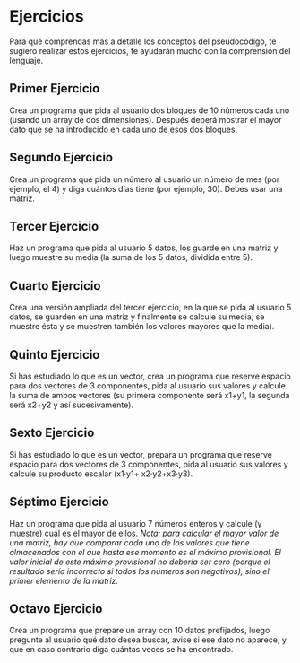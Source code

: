 # Ejercicios

Para que comprendas más a detalle los conceptos del pseudocódigo, te sugiero realizar estos ejercicios, te ayudarán mucho con la comprensión del lenguaje.

## Primer Ejercicio

Crea un programa que pida al usuario dos bloques de 10 números cada uno (usando un array de dos dimensiones). Después deberá mostrar el mayor dato que se ha introducido en cada uno de esos dos bloques.

## Segundo Ejercicio

Crea un programa que pida un número al usuario un número de mes (por ejemplo, el 4) y diga cuántos días tiene (por ejemplo, 30). Debes usar una matriz.

## Tercer Ejercicio

Haz un programa que pida al usuario 5 datos, los guarde en una matriz y luego muestre su media (la suma de los 5 datos, dividida entre 5).

## Cuarto Ejercicio

Crea una versión ampliada del tercer ejercicio, en la que se pida al usuario 5 datos, se guarden en una matriz y finalmente se calcule su media, se muestre ésta y se muestren también los valores mayores que la media).

## Quinto Ejercicio

Si has estudiado lo que es un vector, crea un programa que reserve espacio para dos vectores de 3 componentes, pida al usuario sus valores y calcule la suma de ambos vectores (su primera componente será x1+y1, la segunda será x2+y2 y así sucesivamente).

## Sexto Ejercicio

Si has estudiado lo que es un vector, prepara un programa que reserve espacio para dos vectores de 3 componentes, pida al usuario sus valores y calcule su producto escalar (x1·y1+ x2·y2+x3·y3).

## Séptimo Ejercicio

Haz un programa que pida al usuario 7 números enteros y calcule (y muestre) cuál es el mayor de ellos. *Nota: para calcular el mayor valor de una matriz, hay que comparar cada uno de los valores que tiene almacenados con el que hasta ese momento es el máximo provisional. El valor inicial de este máximo provisional no debería ser cero (porque el resultado sería incorrecto si todos los números son negativos), sino el primer elemento de la matriz.*

## Octavo Ejercicio

Crea un programa que prepare un array con 10 datos prefijados, luego pregunte al usuario qué dato desea buscar, avise si ese dato no aparece, y que en caso contrario diga cuántas veces se ha encontrado.
